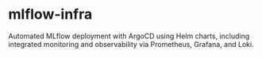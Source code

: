 # mlflow-infra
Automated MLflow deployment with ArgoCD using Helm charts, including integrated monitoring and observability via Prometheus, Grafana, and Loki.
